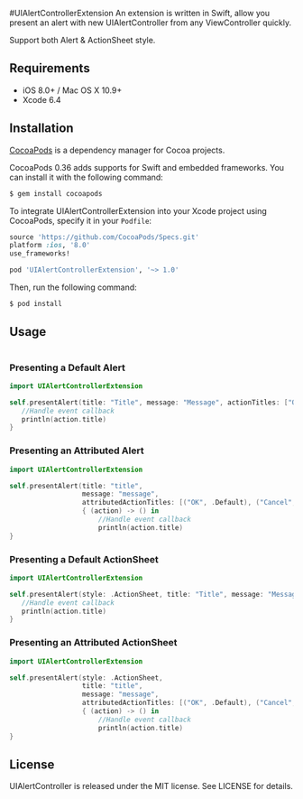 #UIAlertControllerExtension
An extension is written in Swift, allow you present an alert with new UIAlertController from any ViewController quickly.

Support both Alert & ActionSheet style.

## Requirements
- iOS 8.0+ / Mac OS X 10.9+
- Xcode 6.4

## Installation
[CocoaPods](http://cocoapods.org) is a dependency manager for Cocoa projects.

CocoaPods 0.36 adds supports for Swift and embedded frameworks. You can install it with the following command:

```bash
$ gem install cocoapods
```
To integrate UIAlertControllerExtension into your Xcode project using CocoaPods, specify it in your `Podfile`:

```ruby
source 'https://github.com/CocoaPods/Specs.git'
platform :ios, '8.0'
use_frameworks!

pod 'UIAlertControllerExtension', '~> 1.0'
```

Then, run the following command:

```bash
$ pod install
```

## Usage
```swift
```
### Presenting a Default Alert
```swift
import UIAlertControllerExtension

self.presentAlert(title: "Title", message: "Message", actionTitles: ["OK", "Cancel", "Destroy"]) { (action) -> () in
   //Handle event callback
   println(action.title)
}
```
### Presenting an Attributed Alert
```swift
import UIAlertControllerExtension

self.presentAlert(title: "title",
                  message: "message", 
                  attributedActionTitles: [("OK", .Default), ("Cancel", .Cancel), ("Destroy", .Destructive)])  
                  { (action) -> () in
                      //Handle event callback
                      println(action.title)
}
```

### Presenting a Default ActionSheet
```swift
import UIAlertControllerExtension

self.presentAlert(style: .ActionSheet, title: "Title", message: "Message", actionTitles: ["OK", "Cancel", "Destroy"]) { (action) -> () in
   //Handle event callback
   println(action.title)
}
```
### Presenting an Attributed ActionSheet
```swift
import UIAlertControllerExtension

self.presentAlert(style: .ActionSheet,
                  title: "title",
                  message: "message", 
                  attributedActionTitles: [("OK", .Default), ("Cancel", .Cancel), ("Destroy", .Destructive)])  
                  { (action) -> () in
                      //Handle event callback
                      println(action.title)
}
```

## License

UIAlertController is released under the MIT license. See LICENSE for details.

